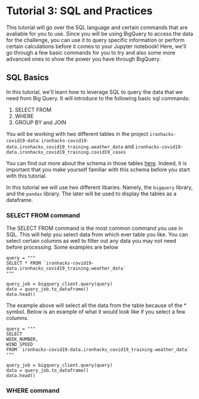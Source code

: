 # Tutorial 3: SQL and Practices

This tutorial will go over the SQL language and certain commands that are avaliable for you to use. Since you will be using BigQuery to access the data for the challenge, you can use it to query specific information or perform certain calculations before it comes to your Jupyter notebook! Here, we'll go through a few basic commands for you to try and also some more advanced ones to show the power you have through BigQuery.

## SQL Basics

In this tutorial, we'll learn how to leverage SQL to query the data that we need from Big Query. It will introduce to the following basic sql commands: 

1. SELECT FROM
2. WHERE
3. GROUP BY and JOIN

You will be working with two different tables in the project `ironhacks-covid19-data`: `ironhacks-covid19-data.ironhacks_covid19_training.weather_data` and `ironhacks-covid19-data.ironhacks_covid19_training.covid19_cases`

You can find out more about the schema in those tables [here](https://docs.google.com/spreadsheets/d/1IowaQ8bDQA7xvc92TzpJ252KsHPDL6zbi2mdXNr3irs/edit?usp=drive_web&ouid=111649936971597408311). Indeed, it is important that you make yourself familiar with this schema before you start with this tutorial.

In this tutorial we will use two different libaries. Namely, the `bigquery` library, and the `pandas` library. The later will be used to display the tables as a dataframe. 

### SELECT FROM command

The SELECT FROM command is the most common command you use in SQL. This will help you select data from which ever table you like. You can select certain columns as well to filter out any data you may not need before processing. Some examples are below

```
query = """
SELECT * FROM `ironhacks-covid19-data.ironhacks_covid19_training.weather_data`
"""

query_job = bigquery_client.query(query)
data = query_job.to_dataframe()
data.head()
```

The example above will select all the data from the table because of the * symbol. Below is an example of what it would look like if you select a few columns.
```
query = """
SELECT 
WEEK_NUMBER,
WIND_SPEED
FROM `ironhacks-covid19-data.ironhacks_covid19_training.weather_data`
"""

query_job = bigquery_client.query(query)
data = query_job.to_dataframe()
data.head()
```

### WHERE command

